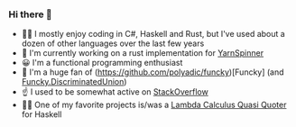 ### Hi there 👋

- 🧑‍💻 I mostly enjoy coding in C#, Haskell and Rust, but I've used about a dozen of other languages over the last few years
- 🔭 I'm currently working on a rust implementation for [YarnSpinner](https://github.com/Mafii/rusty-yarn-spinner)
- 😀 I'm a functional programming enthusiast
- 🎨 I'm a huge fan of (https://github.com/polyadic/funcky)[Funcky] (and [Funcky.DiscriminatedUnion](https://github.com/polyadic/funcky-discriminated-union))
- ☝️ I used to be somewhat active on [StackOverflow](https://stackoverflow.com/users/5962841/mafii)
- 👨‍🔬 One of my favorite projects is/was a [Lambda Calculus Quasi Quoter](https://github.com/Mafii/mafi-lambda-calculus) for Haskell
